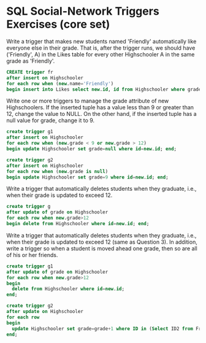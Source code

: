 # SQL Social-Network Triggers Exercises (core set)

Write a trigger that makes new students named 'Friendly' automatically like everyone else in their grade. That is, after the trigger runs, we should have ('Friendly', A) in the Likes table for every other Highschooler A in the same grade as 'Friendly'.
```sql
CREATE trigger fr
after insert on Highschooler
for each row when (new.name='Friendly')
begin insert into Likes select new.id, id from Highschooler where grade=new.grade and id <> new.id; end;
```

Write one or more triggers to manage the grade attribute of new Highschoolers. If the inserted tuple has a value less than 9 or greater than 12, change the value to NULL. On the other hand, if the inserted tuple has a null value for grade, change it to 9.
```sql
create trigger g1
after insert on Highschooler
for each row when (new.grade < 9 or new.grade > 12)
begin update Highschooler set grade=null where id=new.id; end;

create trigger g2
after insert on Highschooler
for each row when (new.grade is null)
begin update Highschooler set grade=9 where id=new.id; end;
```

Write a trigger that automatically deletes students when they graduate, i.e., when their grade is updated to exceed 12.
```sql
create trigger g
after update of grade on Highschooler
for each row when new.grade>12
begin delete from Highschooler where id=new.id; end;
```
Write a trigger that automatically deletes students when they graduate, i.e., when their grade is updated to exceed 12 (same as Question 3). In addition, write a trigger so when a student is moved ahead one grade, then so are all of his or her friends.
```sql
create trigger g1
after update of grade on Highschooler
for each row when new.grade>12
begin
  delete from Highschooler where id=new.id;
end;

create trigger g2
after update on Highschooler
for each row
begin
  update Highschooler set grade=grade+1 where ID in (Select ID2 from Friend where ID1=new.ID);
end;
 ```

